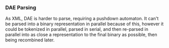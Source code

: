 ### DAE Parsing ###

As XML, DAE is harder to parse, requiring a pushdown automaton. It can't be parsed into a binary representation in
parallel because of this, however it could be tokenized in parallel, parsed in serial, and then re-parsed in parallel
into as close a representation to the final binary as possible, then being recombined later.










